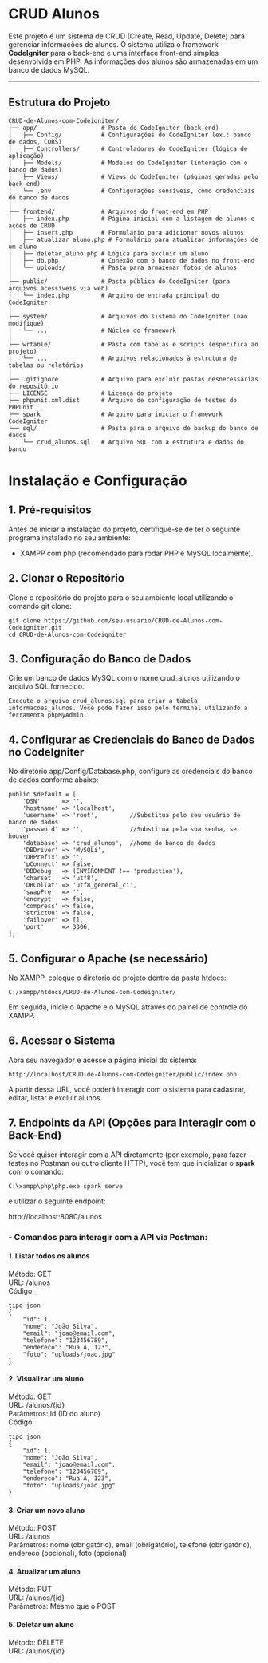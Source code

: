 # CRUD Alunos

Este projeto é um sistema de CRUD (Create, Read, Update, Delete) para gerenciar informações de alunos. O sistema utiliza o framework **CodeIgniter** para o back-end e uma interface front-end simples desenvolvida em PHP. As informações dos alunos são armazenadas em um banco de dados MySQL.

---

## Estrutura do Projeto

```plaintext
CRUD-de-Alunos-com-Codeigniter/
├── app/                  # Pasta do CodeIgniter (back-end)
│   ├── Config/           # Configurações do CodeIgniter (ex.: banco de dados, CORS)
│   ├── Controllers/      # Controladores do CodeIgniter (lógica de aplicação)
│   ├── Models/           # Modelos do CodeIgniter (interação com o banco de dados)
│   ├── Views/            # Views do CodeIgniter (páginas geradas pelo back-end)
│   └── .env              # Configurações sensíveis, como credenciais do banco de dados
│
├── frontend/             # Arquivos do front-end em PHP
│   ├── index.php         # Página inicial com a listagem de alunos e ações de CRUD
│   ├── insert.php        # Formulário para adicionar novos alunos
│   ├── atualizar_aluno.php # Formulário para atualizar informações de um aluno
│   ├── deletar_aluno.php # Lógica para excluir um aluno
│   ├── db.php            # Conexão com o banco de dados no front-end
│   └── uploads/          # Pasta para armazenar fotos de alunos
│
├── public/               # Pasta pública do CodeIgniter (para arquivos acessíveis via web)
│   └── index.php         # Arquivo de entrada principal do CodeIgniter
│
├── system/               # Arquivos do sistema do CodeIgniter (não modifique)
│   └── ...               # Núcleo do framework
│
├── wrtable/              # Pasta com tabelas e scripts (especifica ao projeto)
│   └── ...               # Arquivos relacionados à estrutura de tabelas ou relatórios
│
├── .gitignore            # Arquivo para excluir pastas desnecessárias do repositório
├── LICENSE               # Licença do projeto
├── phpunit.xml.dist      # Arquivo de configuração de testes do PHPUnit
├── spark                 # Arquivo para iniciar o framework CodeIgniter
└── sql/                  # Pasta para o arquivo de backup do banco de dados
    └── crud_alunos.sql   # Arquivo SQL com a estrutura e dados do banco
```
# Instalação e Configuração

## 1. Pré-requisitos
Antes de iniciar a instalação do projeto, certifique-se de ter o seguinte programa instalado no seu ambiente:

- XAMPP com php (recomendado para rodar PHP e MySQL localmente).

## 2. Clonar o Repositório
Clone o repositório do projeto para o seu ambiente local utilizando o comando git clone:
```
git clone https://github.com/seu-usuario/CRUD-de-Alunos-com-Codeigniter.git
cd CRUD-de-Alunos-com-Codeigniter
```

## 3. Configuração do Banco de Dados
Crie um banco de dados MySQL com o nome crud_alunos utilizando o arquivo SQL fornecido.

```
Execute o arquivo crud_alunos.sql para criar a tabela informacoes_alunos. Você pode fazer isso pelo terminal utilizando a ferramenta phpMyAdmin.
```

## 4. Configurar as Credenciais do Banco de Dados no CodeIgniter
No diretório app/Config/Database.php, configure as credenciais do banco de dados conforme abaixo:
```
public $default = [
    'DSN'      => '',
    'hostname' => 'localhost',
    'username' => 'root',         //Substitua pelo seu usuário de banco de dados
    'password' => '',             //Substitua pela sua senha, se houver
    'database' => 'crud_alunos',  //Nome do banco de dados
    'DBDriver' => 'MySQLi',
    'DBPrefix' => '',
    'pConnect' => false,
    'DBDebug'  => (ENVIRONMENT !== 'production'),
    'charset'  => 'utf8',
    'DBCollat' => 'utf8_general_ci',
    'swapPre'  => '',
    'encrypt'  => false,
    'compress' => false,
    'strictOn' => false,
    'failover' => [],
    'port'     => 3306,
];
```

## 5. Configurar o Apache (se necessário)
No XAMPP, coloque o diretório do projeto dentro da pasta htdocs:

```
C:/xampp/htdocs/CRUD-de-Alunos-com-Codeigniter/
```
Em seguida, inicie o Apache e o MySQL através do painel de controle do XAMPP.

## 6. Acessar o Sistema
Abra seu navegador e acesse a página inicial do sistema:
```
http://localhost/CRUD-de-Alunos-com-Codeigniter/public/index.php
```
A partir dessa URL, você poderá interagir com o sistema para cadastrar, editar, listar e excluir alunos.

## 7. Endpoints da API (Opções para Interagir com o Back-End)
Se você quiser interagir com a API diretamente (por exemplo, para fazer testes no Postman ou outro cliente HTTP), você tem que inicializar o **spark** com o comando: 
```
C:\xampp\php\php.exe spark serve
```
e utilizar o seguinte endpoint:

http://localhost:8080/alunos

### - Comandos para interagir com a API via Postman:


#### 1. Listar todos os alunos
Método: GET  
URL: /alunos  
Código:  
```
tipo json
{
    "id": 1,
    "nome": "João Silva",
    "email": "joao@email.com",
    "telefone": "123456789",
    "endereco": "Rua A, 123",
    "foto": "uploads/joao.jpg"
}
```
#### 2. Visualizar um aluno
Método: GET  
URL: /alunos/{id}  
Parâmetros: id (ID do aluno)  
Código:
```
tipo json
{
    "id": 1,
    "nome": "João Silva",
    "email": "joao@email.com",
    "telefone": "123456789",
    "endereco": "Rua A, 123",
    "foto": "uploads/joao.jpg"
}
```
#### 3. Criar um novo aluno
Método: POST  
URL: /alunos  
Parâmetros:
nome (obrigatório), email (obrigatório), telefone (obrigatório), endereco (opcional), foto (opcional)

#### 4. Atualizar um aluno
Método: PUT  
URL: /alunos/{id}  
Parâmetros: Mesmo que o POST  

#### 5. Deletar um aluno
Método: DELETE  
URL: /alunos/{id}  
